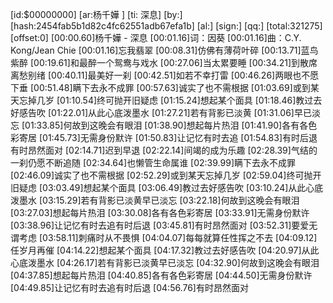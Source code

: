 ﻿[id:$00000000]
[ar:杨千嬅 ]
[ti: 深息]
[by:]
[hash:2454fab5b1d82c4fc62551adb67efa1b]
[al:]
[sign:]
[qq:]
[total:321275]
[offset:0]
[00:00.60]杨千嬅 - 深息
[00:01.16]词：因葵
[00:01.16]曲：C.Y. Kong/Jean Chie
[00:01.16]忘我翡翠
[00:08.31]仿佛有薄荷叶碎
[00:13.71]蓝鸟紫醉
[00:19.61]和最醉一个鸳鸯与戏水
[00:27.06]当太累要睡
[00:34.21]到散席离愁别绪
[00:40.11]最美好一刹
[00:42.51]如若不幸打雷
[00:46.26]两眼也不愿下垂
[00:51.48]瞒下去永不成罪
[00:57.63]诚实了也不需根据
[01:03.69]或到某天忘掉几岁
[01:10.54]终可抛开旧疑虑
[01:15.24]想起某个面具
[01:18.46]教过去好感告吹
[01:22.01]从此心底泼墨水
[01:27.21]若有背影已淡黄
[01:31.06]早已淡忘
[01:33.85]何故到这晚会有眼泪
[01:38.90]想起每片热泪
[01:41.90]各有各色彩寄居
[01:45.73]无需身份默许
[01:50.83]让记忆有时去追
[01:54.83]有时后退有时昂然面对
[02:14.71]迟到早退
[02:22.14]间竭的成为乐趣
[02:28.39]气结的一刹仍愿不断追随
[02:34.64]也懒管生命属谁
[02:39.99]瞒下去永不成罪
[02:46.09]诚实了也不需根据
[02:52.29]或到某天忘掉几岁
[02:59.04]终可抛开旧疑虑
[03:03.49]想起某个面具
[03:06.49]教过去好感告吹
[03:10.24]从此心底泼墨水
[03:15.29]若有背影已淡黄早已淡忘
[03:22.18]何故到这晚会有眼泪
[03:27.03]想起每片热泪
[03:30.08]各有各色彩寄居
[03:33.91]无需身份默许
[03:38.96]让记忆有时去追有时后退
[03:45.81]有时昂然面对
[03:52.31]要爱无谓考虑
[03:58.11]刺痛时从不畏惧
[04:04.07]每每就算任性挥之不去
[04:09.12]任岁月再催
[04:14.22]想起某个面具
[04:17.32]教过去好感告吹
[04:20.97]从此心底泼墨水
[04:26.17]若有背影已淡黄早已淡忘
[04:32.90]何故到这晚会有眼泪
[04:37.85]想起每片热泪
[04:40.85]各有各色彩寄居
[04:44.50]无需身份默许
[04:49.85]让记忆有时去追有时后退
[04:56.76]有时昂然面对
